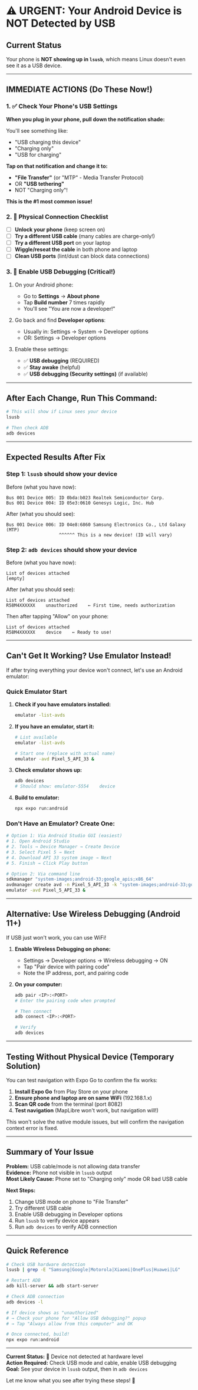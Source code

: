 # ⚠️ URGENT: Your Android Device is NOT Detected by USB

## Current Status
Your phone is **NOT showing up in `lsusb`**, which means Linux doesn't even see it as a USB device.

---

## IMMEDIATE ACTIONS (Do These Now!)

### 1. ✅ Check Your Phone's USB Settings

**When you plug in your phone, pull down the notification shade:**

You'll see something like:
- "USB charging this device"
- "Charging only"
- "USB for charging"

**Tap on that notification and change it to:**
- **"File Transfer"** (or "MTP" - Media Transfer Protocol)
- OR **"USB tethering"**
- NOT "Charging only"!

**This is the #1 most common issue!**

### 2. 🔌 Physical Connection Checklist

- [ ] **Unlock your phone** (keep screen on)
- [ ] **Try a different USB cable** (many cables are charge-only!)
- [ ] **Try a different USB port** on your laptop
- [ ] **Wiggle/reseat the cable** in both phone and laptop
- [ ] **Clean USB ports** (lint/dust can block data connections)

### 3. 📱 Enable USB Debugging (Critical!)

1. On your Android phone:
   - Go to **Settings** → **About phone**
   - Tap **Build number** 7 times rapidly
   - You'll see "You are now a developer!"

2. Go back and find **Developer options**:
   - Usually in: Settings → System → Developer options
   - OR: Settings → Developer options

3. Enable these settings:
   - ✅ **USB debugging** (REQUIRED)
   - ✅ **Stay awake** (helpful)
   - ✅ **USB debugging (Security settings)** (if available)

---

## After Each Change, Run This Command:

```bash
# This will show if Linux sees your device
lsusb

# Then check ADB
adb devices
```

---

## Expected Results After Fix

### Step 1: `lsusb` should show your device

Before (what you have now):
```
Bus 001 Device 005: ID 0bda:b023 Realtek Semiconductor Corp.
Bus 001 Device 004: ID 05e3:0610 Genesys Logic, Inc. Hub
```

After (what you should see):
```
Bus 001 Device 006: ID 04e8:6860 Samsung Electronics Co., Ltd Galaxy (MTP)
                    ^^^^^^ This is a new device! (ID will vary)
```

### Step 2: `adb devices` should show your device

Before (what you have now):
```
List of devices attached
[empty]
```

After (what you should see):
```
List of devices attached
R58M4XXXXXX    unauthorized    ← First time, needs authorization
```

Then after tapping "Allow" on your phone:
```
List of devices attached
R58M4XXXXXX    device    ← Ready to use!
```

---

## Can't Get It Working? Use Emulator Instead!

If after trying everything your device won't connect, let's use an Android emulator:

### Quick Emulator Start

1. **Check if you have emulators installed:**
   ```bash
   emulator -list-avds
   ```

2. **If you have an emulator, start it:**
   ```bash
   # List available
   emulator -list-avds
   
   # Start one (replace with actual name)
   emulator -avd Pixel_5_API_33 &
   ```

3. **Check emulator shows up:**
   ```bash
   adb devices
   # Should show: emulator-5554    device
   ```

4. **Build to emulator:**
   ```bash
   npx expo run:android
   ```

### Don't Have an Emulator? Create One:

```bash
# Option 1: Via Android Studio GUI (easiest)
# 1. Open Android Studio
# 2. Tools → Device Manager → Create Device
# 3. Select Pixel 5 → Next
# 4. Download API 33 system image → Next
# 5. Finish → Click Play button

# Option 2: Via command line
sdkmanager "system-images;android-33;google_apis;x86_64"
avdmanager create avd -n Pixel_5_API_33 -k "system-images;android-33;google_apis;x86_64"
emulator -avd Pixel_5_API_33 &
```

---

## Alternative: Use Wireless Debugging (Android 11+)

If USB just won't work, you can use WiFi!

1. **Enable Wireless Debugging on phone:**
   - Settings → Developer options → Wireless debugging → ON
   - Tap "Pair device with pairing code"
   - Note the IP address, port, and pairing code

2. **On your computer:**
   ```bash
   adb pair <IP>:<PORT>
   # Enter the pairing code when prompted
   
   # Then connect
   adb connect <IP>:<PORT>
   
   # Verify
   adb devices
   ```

---

## Testing Without Physical Device (Temporary Solution)

You can test navigation with Expo Go to confirm the fix works:

1. **Install Expo Go** from Play Store on your phone
2. **Ensure phone and laptop are on same WiFi** (192.168.1.x)
3. **Scan QR code** from the terminal (port 8082)
4. **Test navigation** (MapLibre won't work, but navigation will!)

This won't solve the native module issues, but will confirm the navigation context error is fixed.

---

## Summary of Your Issue

**Problem:** USB cable/mode is not allowing data transfer  
**Evidence:** Phone not visible in `lsusb` output  
**Most Likely Cause:** Phone set to "Charging only" mode OR bad USB cable  

**Next Steps:**
1. Change USB mode on phone to "File Transfer"
2. Try different USB cable
3. Enable USB debugging in Developer options
4. Run `lsusb` to verify device appears
5. Run `adb devices` to verify ADB connection

---

## Quick Reference

```bash
# Check USB hardware detection
lsusb | grep -E "Samsung|Google|Motorola|Xiaomi|OnePlus|Huawei|LG"

# Restart ADB
adb kill-server && adb start-server

# Check ADB connection
adb devices -l

# If device shows as "unauthorized"
# → Check your phone for "Allow USB debugging?" popup
# → Tap "Always allow from this computer" and OK

# Once connected, build!
npx expo run:android
```

---

**Current Status:** 🔴 Device not detected at hardware level  
**Action Required:** Check USB mode and cable, enable USB debugging  
**Goal:** See your device in `lsusb` output, then in `adb devices`

Let me know what you see after trying these steps! 📱
